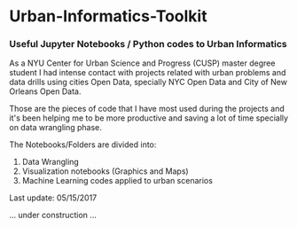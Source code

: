 # Urban-Informatics-Toolkit

### Useful Jupyter Notebooks / Python codes to Urban Informatics 

As a NYU Center for Urban Science and Progress (CUSP) master degree student I had intense contact with projects related with 
urban problems and data drills using cities Open Data, specially NYC Open Data and City of New Orleans Open Data.

Those are the pieces of code that I have most used during the projects and it's been helping me to be more productive and saving a lot of time specially on data wrangling phase.

The Notebooks/Folders are divided into:

1. Data Wrangling
2. Visualization notebooks (Graphics and Maps)
3. Machine Learning codes applied to urban scenarios

Last update: 05/15/2017

... under construction ...
